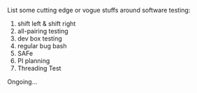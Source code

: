 List some cutting edge or vogue stuffs around software testing:

1.  shift left & shift right
2.  all-pairing testing
3.  dev box testing
4.  regular bug bash
5.  SAFe
6.  PI planning
7.  Threading Test

Ongoing...